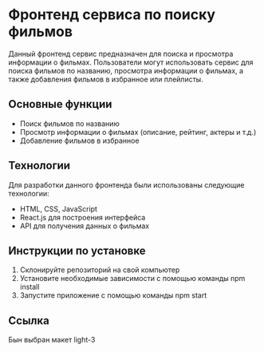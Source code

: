# Фронтенд сервиса по поиску фильмов

Данный фронтенд сервис предназначен для поиска и просмотра информации о фильмах. Пользователи могут использовать сервис для поиска фильмов по названию, просмотра информации о фильмах, а также добавления фильмов в избранное или плейлисты.

## Основные функции

- Поиск фильмов по названию
- Просмотр информации о фильмах (описание, рейтинг, актеры и т.д.)
- Добавление фильмов в избранное

## Технологии

Для разработки данного фронтенда были использованы следующие технологии:

- HTML, CSS, JavaScript
- React.js для построения интерфейса
- API для получения данных о фильмах

## Инструкции по установке

1. Склонируйте репозиторий на свой компьютер
2. Установите необходимые зависимости с помощью команды npm install
3. Запустите приложение с помощью команды npm start

## Ссылка

Бын выбран макет light-3